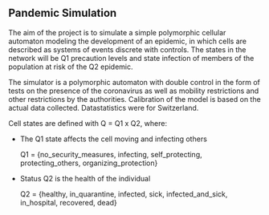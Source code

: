 ## Pandemic Simulation

The aim of the project is to simulate a simple polymorphic cellular automaton modeling the development of an epidemic, in which cells are described as systems of events discrete with controls. The states in the network will be Q1 precaution levels and state infection of members of the population at risk of the Q2 epidemic.

The simulator is a polymorphic automaton with double control in the form of tests on the presence of the coronavirus as well as mobility restrictions and other restrictions by the authorities. Calibration of the model is based on the actual data collected. Datastatistics were for Switzerland.

Cell states are defined with Q = Q1 x Q2, where:
* The Q1 state affects the cell moving and infecting others

    Q1 = {no_security_measures, infecting, self_protecting, protecting_others, organizing_protection}
* Status Q2 is the health of the individual

    Q2 = {healthy, in_quarantine, infected, sick, infected_and_sick, in_hospital, recovered, dead}

